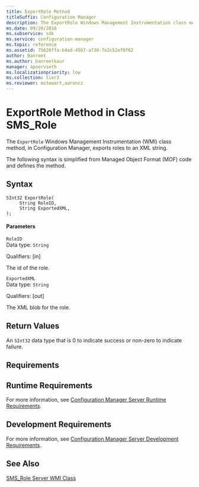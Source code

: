 ```yaml
---
title: ExportRole Method
titleSuffix: Configuration Manager
description: The ExportRole Windows Management Instrumentation class method, in Configuration Manager, exports roles to an XML string.
ms.date: 09/20/2016
ms.subservice: sdk
ms.service: configuration-manager
ms.topic: reference
ms.assetid: 75620ffa-b4ad-45b7-a738-7e2c52ef0f62
author: Banreet
ms.author: banreetkaur
manager: apoorvseth
ms.localizationpriority: low
ms.collection: tier3
ms.reviewer: mstewart,aaroncz 
---
```

# ExportRole Method in Class SMS_Role
The `ExportRole` Windows Management Instrumentation (WMI) class method, in Configuration Manager, exports roles to an XML string.  

 The following syntax is simplified from Managed Object Format (MOF) code and defines the method.  

## Syntax  

```  
SInt32 ExportRole(  
     String RoleID,  
     String ExportedXML,  
);  
```  

#### Parameters  
 `RoleID`  
 Data type: `String`  

 Qualifiers: [in]  

 The id of the role.  

 `ExportedXML`  
 Data type: `String`  

 Qualifiers: [out]  

 The XML blob for the role.  

## Return Values  
 An `SInt32` data type that is 0 to indicate success or non-zero to indicate failure.  

## Requirements  

## Runtime Requirements  
 For more information, see [Configuration Manager Server Runtime Requirements](../../../../../develop/core/reqs/server-runtime-requirements.md).  

## Development Requirements  
 For more information, see [Configuration Manager Server Development Requirements](../../../../../develop/core/reqs/server-development-requirements.md).  

## See Also  
 [SMS_Role Server WMI Class](../../../../../develop/reference/core/servers/configure/sms_role-server-wmi-class.md)
